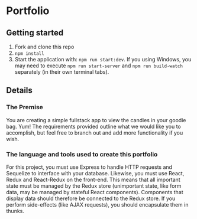 # Portfolio

## Getting started

1. Fork and clone this repo
2. `npm install`
3. Start the application with: `npm run start:dev`. If you using Windows, you may need to execute `npm run start-server` and `npm run build-watch` separately (in their own terminal tabs).
<!-- 4. Check out the starting seed file in `seed.js` - you can run it by executing `npm run seed` -->

## Details

### The Premise

You are creating a simple fullstack app to view the candies in your goodie bag. Yum! The requirements provided outline what we would like you to accomplish, but feel free to branch out and add more functionality if you wish.

### The language and tools used to create this portfolio

For this project, you must use Express to handle HTTP requests and Sequelize to interface with your database. Likewise, you must use React, Redux and React-Redux on the front-end. This means that all important state must be managed by the Redux store (unimportant state, like form data, may be managed by stateful React components). Components that display data should therefore be connected to the Redux store. If you perform side-effects (like AJAX requests), you should encapsulate them in thunks.
<!--
## Other Important Info

### How to test functionality without a frontend
- GET: use your browser
- POST / PUT / DELETE :
 - CLI (command line interface) with `curl`
   - e.g. `curl -H "Content-Type: application/json" -X POST -d '{"username":"kate","password":"1234"}' http://localhost:3000/api/login`
   - `-H`: headers. `-X`: verb. `-d`: data (must be of the type specified in headers). http://[address]:[port]/[route_path]
 - [Postman](https://www.getpostman.com/)
   ![](https://www.dropbox.com/s/4fk3b90cd0i1a5y/postman_post.png?raw=true)
- Databases: use Sequelize in your routes and see if you are receiving what you expect -->
